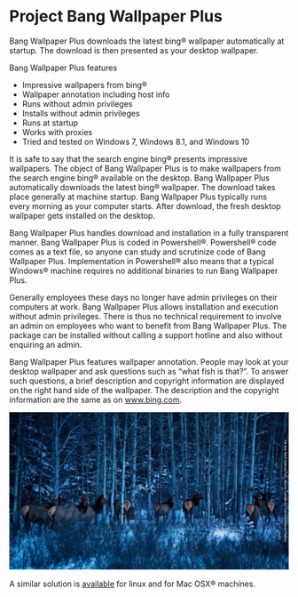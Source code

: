 # Project Bang Wallpaper Plus

<p>Bang Wallpaper Plus downloads the latest bing® wallpaper automatically at startup. The download is then presented as your desktop wallpaper.

<p>Bang Wallpaper Plus features</p>

<ul>
<li>  Impressive wallpapers from bing®</li>
<li>  Wallpaper annotation including host info </li>
<li>  Runs without admin privileges </li>
<li>  Installs without admin privileges </li>
<li>  Runs at startup </li>
<li>  Works with proxies </li>
<li>  Tried and tested on Windows 7, Windows 8.1, and Windows 10</li>
</ul>

<p>It is safe to say that the search engine bing® presents impressive wallpapers. The object of Bang Wallpaper Plus is to make wallpapers from the search engine bing® available on the desktop. Bang Wallpaper Plus automatically downloads the latest bing® wallpaper. The download takes place generally at machine startup. Bang Wallpaper Plus typically runs every morning as your computer starts. After download, the fresh desktop wallpaper gets installed on the desktop.</p>

<p>Bang Wallpaper Plus handles download and installation in a fully transparent manner. Bang Wallpaper Plus is coded in Powershell®. Powershell® code comes as a text file, so anyone can study and scrutinize code of Bang Wallpaper Plus. Implementation in Powershell® also means that a typical Windows® machine requires no additional binaries to run Bang Wallpaper Plus.</p>

<p>Generally employees these days no longer have admin privileges on their computers at work. Bang Wallpaper Plus allows installation and execution without admin privileges. There is thus no technical requirement to involve an admin on employees who want to benefit from Bang Wallpaper Plus. The package can be installed without calling a support hotline and also without enquiring an admin.</p>

<p>Bang Wallpaper Plus features wallpaper annotation. People may look at your desktop wallpaper and ask questions such as “what fish is that?”. To answer such questions, a brief description and copyright information are displayed on the right hand side of the wallpaper. The description and the copyright information are the same as on <a href="http://www.bing.com">www.bing.com</a>. </p>

![](bingimagean_codeplex.jpg)

<p>A similar solution is <a href="https://github.com/dzmanto/linux-bing-wallpaper">available</a> for linux and for Mac OSX® machines. </p>
